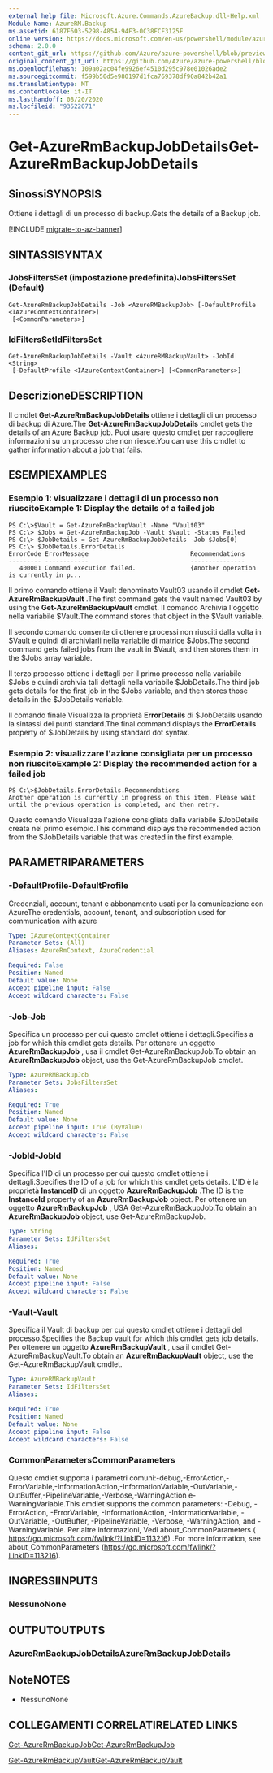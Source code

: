 ```yaml
---
external help file: Microsoft.Azure.Commands.AzureBackup.dll-Help.xml
Module Name: AzureRM.Backup
ms.assetid: 6187F603-5298-4854-94F3-0C38FCF3125F
online version: https://docs.microsoft.com/en-us/powershell/module/azurerm.backup/get-azurermbackupjobdetails
schema: 2.0.0
content_git_url: https://github.com/Azure/azure-powershell/blob/preview/src/ResourceManager/AzureBackup/Commands.AzureBackup/help/Get-AzureRmBackupJobDetails.md
original_content_git_url: https://github.com/Azure/azure-powershell/blob/preview/src/ResourceManager/AzureBackup/Commands.AzureBackup/help/Get-AzureRmBackupJobDetails.md
ms.openlocfilehash: 109a02ac04fe9926ef4510d295c978e01026ade2
ms.sourcegitcommit: f599b50d5e980197d1fca769378df90a842b42a1
ms.translationtype: MT
ms.contentlocale: it-IT
ms.lasthandoff: 08/20/2020
ms.locfileid: "93522071"
---
```

# <span data-ttu-id="a1ebc-101">Get-AzureRmBackupJobDetails</span><span class="sxs-lookup"><span data-stu-id="a1ebc-101">Get-AzureRmBackupJobDetails</span></span>

## <span data-ttu-id="a1ebc-102">Sinossi</span><span class="sxs-lookup"><span data-stu-id="a1ebc-102">SYNOPSIS</span></span>
<span data-ttu-id="a1ebc-103">Ottiene i dettagli di un processo di backup.</span><span class="sxs-lookup"><span data-stu-id="a1ebc-103">Gets the details of a Backup job.</span></span>

[!INCLUDE [migrate-to-az-banner](../../includes/migrate-to-az-banner.md)]

## <span data-ttu-id="a1ebc-104">SINTASSI</span><span class="sxs-lookup"><span data-stu-id="a1ebc-104">SYNTAX</span></span>

### <span data-ttu-id="a1ebc-105">JobsFiltersSet (impostazione predefinita)</span><span class="sxs-lookup"><span data-stu-id="a1ebc-105">JobsFiltersSet (Default)</span></span>
```
Get-AzureRmBackupJobDetails -Job <AzureRMBackupJob> [-DefaultProfile <IAzureContextContainer>]
 [<CommonParameters>]
```

### <span data-ttu-id="a1ebc-106">IdFiltersSet</span><span class="sxs-lookup"><span data-stu-id="a1ebc-106">IdFiltersSet</span></span>
```
Get-AzureRmBackupJobDetails -Vault <AzureRMBackupVault> -JobId <String>
 [-DefaultProfile <IAzureContextContainer>] [<CommonParameters>]
```

## <span data-ttu-id="a1ebc-107">Descrizione</span><span class="sxs-lookup"><span data-stu-id="a1ebc-107">DESCRIPTION</span></span>
<span data-ttu-id="a1ebc-108">Il cmdlet **Get-AzureRmBackupJobDetails** ottiene i dettagli di un processo di backup di Azure.</span><span class="sxs-lookup"><span data-stu-id="a1ebc-108">The **Get-AzureRmBackupJobDetails** cmdlet gets the details of an Azure Backup job.</span></span>
<span data-ttu-id="a1ebc-109">Puoi usare questo cmdlet per raccogliere informazioni su un processo che non riesce.</span><span class="sxs-lookup"><span data-stu-id="a1ebc-109">You can use this cmdlet to gather information about a job that fails.</span></span>

## <span data-ttu-id="a1ebc-110">ESEMPI</span><span class="sxs-lookup"><span data-stu-id="a1ebc-110">EXAMPLES</span></span>

### <span data-ttu-id="a1ebc-111">Esempio 1: visualizzare i dettagli di un processo non riuscito</span><span class="sxs-lookup"><span data-stu-id="a1ebc-111">Example 1: Display the details of a failed job</span></span>
```
PS C:\>$Vault = Get-AzureRmBackupVault -Name "Vault03" 
PS C:\> $Jobs = Get-AzureRmBackupJob -Vault $Vault -Status Failed
PS C:\> $JobDetails = Get-AzureRmBackupJobDetails -Job $Jobs[0]
PS C:\> $JobDetails.ErrorDetails
ErrorCode ErrorMessage                            Recommendations
--------- ------------                            ---------------
   400001 Command execution failed.               {Another operation is currently in p...
```

<span data-ttu-id="a1ebc-112">Il primo comando ottiene il Vault denominato Vault03 usando il cmdlet **Get-AzureRmBackupVault** .</span><span class="sxs-lookup"><span data-stu-id="a1ebc-112">The first command gets the vault named Vault03 by using the **Get-AzureRmBackupVault** cmdlet.</span></span>
<span data-ttu-id="a1ebc-113">Il comando Archivia l'oggetto nella variabile $Vault.</span><span class="sxs-lookup"><span data-stu-id="a1ebc-113">The command stores that object in the $Vault variable.</span></span>

<span data-ttu-id="a1ebc-114">Il secondo comando consente di ottenere processi non riusciti dalla volta in $Vault e quindi di archiviarli nella variabile di matrice $Jobs.</span><span class="sxs-lookup"><span data-stu-id="a1ebc-114">The second command gets failed jobs from the vault in $Vault, and then stores them in the $Jobs array variable.</span></span>

<span data-ttu-id="a1ebc-115">Il terzo processo ottiene i dettagli per il primo processo nella variabile $Jobs e quindi archivia tali dettagli nella variabile $JobDetails.</span><span class="sxs-lookup"><span data-stu-id="a1ebc-115">The third job gets details for the first job in the $Jobs variable, and then stores those details in the $JobDetails variable.</span></span>

<span data-ttu-id="a1ebc-116">Il comando finale Visualizza la proprietà **ErrorDetails** di $JobDetails usando la sintassi dei punti standard.</span><span class="sxs-lookup"><span data-stu-id="a1ebc-116">The final command displays the **ErrorDetails** property of $JobDetails by using standard dot syntax.</span></span>

### <span data-ttu-id="a1ebc-117">Esempio 2: visualizzare l'azione consigliata per un processo non riuscito</span><span class="sxs-lookup"><span data-stu-id="a1ebc-117">Example 2: Display the recommended action for a failed job</span></span>
```
PS C:\>$JobDetails.ErrorDetails.Recommendations
Another operation is currently in progress on this item. Please wait until the previous operation is completed, and then retry.
```

<span data-ttu-id="a1ebc-118">Questo comando Visualizza l'azione consigliata dalla variabile $JobDetails creata nel primo esempio.</span><span class="sxs-lookup"><span data-stu-id="a1ebc-118">This command displays the recommended action from the $JobDetails variable that was created in the first example.</span></span>

## <span data-ttu-id="a1ebc-119">PARAMETRI</span><span class="sxs-lookup"><span data-stu-id="a1ebc-119">PARAMETERS</span></span>

### <span data-ttu-id="a1ebc-120">-DefaultProfile</span><span class="sxs-lookup"><span data-stu-id="a1ebc-120">-DefaultProfile</span></span>
<span data-ttu-id="a1ebc-121">Credenziali, account, tenant e abbonamento usati per la comunicazione con Azure</span><span class="sxs-lookup"><span data-stu-id="a1ebc-121">The credentials, account, tenant, and subscription used for communication with azure</span></span>

```yaml
Type: IAzureContextContainer
Parameter Sets: (All)
Aliases: AzureRmContext, AzureCredential

Required: False
Position: Named
Default value: None
Accept pipeline input: False
Accept wildcard characters: False
```

### <span data-ttu-id="a1ebc-122">-Job</span><span class="sxs-lookup"><span data-stu-id="a1ebc-122">-Job</span></span>
<span data-ttu-id="a1ebc-123">Specifica un processo per cui questo cmdlet ottiene i dettagli.</span><span class="sxs-lookup"><span data-stu-id="a1ebc-123">Specifies a job for which this cmdlet gets details.</span></span>
<span data-ttu-id="a1ebc-124">Per ottenere un oggetto **AzureRmBackupJob** , usa il cmdlet Get-AzureRmBackupJob.</span><span class="sxs-lookup"><span data-stu-id="a1ebc-124">To obtain an **AzureRmBackupJob** object, use the Get-AzureRmBackupJob cmdlet.</span></span>

```yaml
Type: AzureRMBackupJob
Parameter Sets: JobsFiltersSet
Aliases: 

Required: True
Position: Named
Default value: None
Accept pipeline input: True (ByValue)
Accept wildcard characters: False
```

### <span data-ttu-id="a1ebc-125">-JobId</span><span class="sxs-lookup"><span data-stu-id="a1ebc-125">-JobId</span></span>
<span data-ttu-id="a1ebc-126">Specifica l'ID di un processo per cui questo cmdlet ottiene i dettagli.</span><span class="sxs-lookup"><span data-stu-id="a1ebc-126">Specifies the ID of a job for which this cmdlet gets details.</span></span>
<span data-ttu-id="a1ebc-127">L'ID è la proprietà **InstanceID** di un oggetto **AzureRmBackupJob** .</span><span class="sxs-lookup"><span data-stu-id="a1ebc-127">The ID is the **InstanceId** property of an **AzureRmBackupJob** object.</span></span>
<span data-ttu-id="a1ebc-128">Per ottenere un oggetto **AzureRmBackupJob** , USA Get-AzureRmBackupJob.</span><span class="sxs-lookup"><span data-stu-id="a1ebc-128">To obtain an **AzureRmBackupJob** object, use Get-AzureRmBackupJob.</span></span>

```yaml
Type: String
Parameter Sets: IdFiltersSet
Aliases: 

Required: True
Position: Named
Default value: None
Accept pipeline input: False
Accept wildcard characters: False
```

### <span data-ttu-id="a1ebc-129">-Vault</span><span class="sxs-lookup"><span data-stu-id="a1ebc-129">-Vault</span></span>
<span data-ttu-id="a1ebc-130">Specifica il Vault di backup per cui questo cmdlet ottiene i dettagli del processo.</span><span class="sxs-lookup"><span data-stu-id="a1ebc-130">Specifies the Backup vault for which this cmdlet gets job details.</span></span>
<span data-ttu-id="a1ebc-131">Per ottenere un oggetto **AzureRmBackupVault** , usa il cmdlet Get-AzureRmBackupVault.</span><span class="sxs-lookup"><span data-stu-id="a1ebc-131">To obtain an **AzureRmBackupVault** object, use the Get-AzureRmBackupVault cmdlet.</span></span>

```yaml
Type: AzureRMBackupVault
Parameter Sets: IdFiltersSet
Aliases: 

Required: True
Position: Named
Default value: None
Accept pipeline input: False
Accept wildcard characters: False
```

### <span data-ttu-id="a1ebc-132">CommonParameters</span><span class="sxs-lookup"><span data-stu-id="a1ebc-132">CommonParameters</span></span>
<span data-ttu-id="a1ebc-133">Questo cmdlet supporta i parametri comuni:-debug,-ErrorAction,-ErrorVariable,-InformationAction,-InformationVariable,-OutVariable,-OutBuffer,-PipelineVariable,-Verbose,-WarningAction e-WarningVariable.</span><span class="sxs-lookup"><span data-stu-id="a1ebc-133">This cmdlet supports the common parameters: -Debug, -ErrorAction, -ErrorVariable, -InformationAction, -InformationVariable, -OutVariable, -OutBuffer, -PipelineVariable, -Verbose, -WarningAction, and -WarningVariable.</span></span> <span data-ttu-id="a1ebc-134">Per altre informazioni, Vedi about_CommonParameters ( https://go.microsoft.com/fwlink/?LinkID=113216) .</span><span class="sxs-lookup"><span data-stu-id="a1ebc-134">For more information, see about_CommonParameters (https://go.microsoft.com/fwlink/?LinkID=113216).</span></span>

## <span data-ttu-id="a1ebc-135">INGRESSI</span><span class="sxs-lookup"><span data-stu-id="a1ebc-135">INPUTS</span></span>

### <span data-ttu-id="a1ebc-136">Nessuno</span><span class="sxs-lookup"><span data-stu-id="a1ebc-136">None</span></span>

## <span data-ttu-id="a1ebc-137">OUTPUT</span><span class="sxs-lookup"><span data-stu-id="a1ebc-137">OUTPUTS</span></span>

### <span data-ttu-id="a1ebc-138">AzureRmBackupJobDetails</span><span class="sxs-lookup"><span data-stu-id="a1ebc-138">AzureRmBackupJobDetails</span></span>

## <span data-ttu-id="a1ebc-139">Note</span><span class="sxs-lookup"><span data-stu-id="a1ebc-139">NOTES</span></span>
* <span data-ttu-id="a1ebc-140">Nessuno</span><span class="sxs-lookup"><span data-stu-id="a1ebc-140">None</span></span>

## <span data-ttu-id="a1ebc-141">COLLEGAMENTI CORRELATI</span><span class="sxs-lookup"><span data-stu-id="a1ebc-141">RELATED LINKS</span></span>

[<span data-ttu-id="a1ebc-142">Get-AzureRmBackupJob</span><span class="sxs-lookup"><span data-stu-id="a1ebc-142">Get-AzureRmBackupJob</span></span>](./Get-AzureRmBackupJob.md)

[<span data-ttu-id="a1ebc-143">Get-AzureRmBackupVault</span><span class="sxs-lookup"><span data-stu-id="a1ebc-143">Get-AzureRmBackupVault</span></span>](./Get-AzureRmBackupVault.md)


